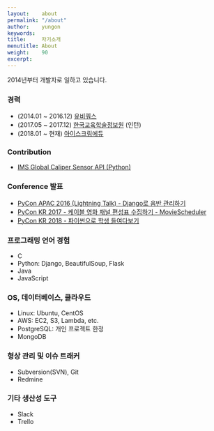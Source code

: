 ```yaml
---
layout:    about
permalink: "/about"
author:    yungon
keywords:  
title:     자기소개
menutitle: About
weight:    90
excerpt:   
--- 
```

2014년부터 개발자로 일하고 있습니다.

### 경력

* (2014.01 ~ 2016.12) [유비쿼스](http://www.ubiquoss.com)
* (2017.05 ~ 2017.12) [한국교육학술정보원](http://www.keris.or.kr) (인턴)
* (2018.01 ~ 현재) [아이스크림에듀](http://www.home-learn.co.kr)

### Contribution

* [IMS Global Caliper Sensor API (Python)](https://github.com/IMSGlobal/caliper-python-public)

### Conference 발표

* [PyCon APAC 2016 (Lightning Talk) - Django로 음반 관리하기](https://www.slideshare.net/YungonPark/2016-pycon-apac-lightning-talk-django)
* [PyCon KR 2017 - 케이블 영화 채널 편성표 수집하기 - MovieScheduler](https://www.pycon.kr/2017/program/183)
* [PyCon KR 2018 - 파이썬으로 학생 들여다보기](https://www.pycon.kr/2018/program/32)

### 프로그래밍 언어 경험

* C
* Python: Django, BeautifulSoup, Flask
* Java
* JavaScript

### OS, 데이터베이스, 클라우드

* Linux: Ubuntu, CentOS
* AWS: EC2, S3, Lambda, etc.
* PostgreSQL: 개인 프로젝트 한정
* MongoDB

### 형상 관리 및 이슈 트래커

* Subversion(SVN), Git
* Redmine

### 기타 생산성 도구

* Slack
* Trello